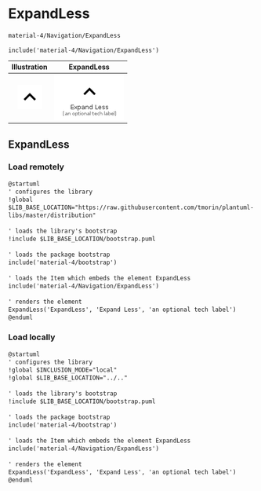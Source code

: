 # ExpandLess


```text
material-4/Navigation/ExpandLess
```

```text
include('material-4/Navigation/ExpandLess')
```



| Illustration | ExpandLess |
| :---: | :---: |
| ![illustration for Illustration](../../material-4/Navigation/ExpandLess.png) | ![illustration for ExpandLess](../../material-4/Navigation/ExpandLess.Local.png) |




## ExpandLess

### Load remotely
```plantuml
@startuml
' configures the library
!global $LIB_BASE_LOCATION="https://raw.githubusercontent.com/tmorin/plantuml-libs/master/distribution"

' loads the library's bootstrap
!include $LIB_BASE_LOCATION/bootstrap.puml

' loads the package bootstrap
include('material-4/bootstrap')

' loads the Item which embeds the element ExpandLess
include('material-4/Navigation/ExpandLess')

' renders the element
ExpandLess('ExpandLess', 'Expand Less', 'an optional tech label')
@enduml
```

### Load locally
```plantuml
@startuml
' configures the library
!global $INCLUSION_MODE="local"
!global $LIB_BASE_LOCATION="../.."

' loads the library's bootstrap
!include $LIB_BASE_LOCATION/bootstrap.puml

' loads the package bootstrap
include('material-4/bootstrap')

' loads the Item which embeds the element ExpandLess
include('material-4/Navigation/ExpandLess')

' renders the element
ExpandLess('ExpandLess', 'Expand Less', 'an optional tech label')
@enduml
```

